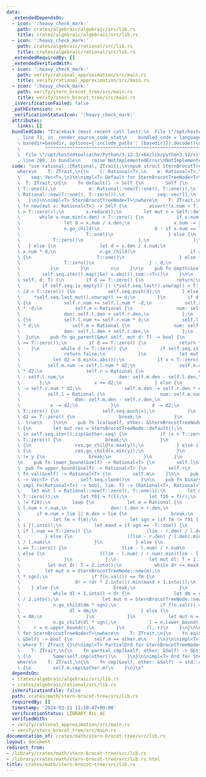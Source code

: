 ```yaml
---
data:
  _extendedDependsOn:
  - icon: ':heavy_check_mark:'
    path: crates/algebraic/algebraic/src/lib.rs
    title: crates/algebraic/algebraic/src/lib.rs
  - icon: ':heavy_check_mark:'
    path: crates/algebraic/rational/src/lib.rs
    title: crates/algebraic/rational/src/lib.rs
  _extendedRequiredBy: []
  _extendedVerifiedWith:
  - icon: ':heavy_check_mark:'
    path: verify/rational_approximation/src/main.rs
    title: verify/rational_approximation/src/main.rs
  - icon: ':heavy_check_mark:'
    path: verify/stern_brocot_tree/src/main.rs
    title: verify/stern_brocot_tree/src/main.rs
  _isVerificationFailed: false
  _pathExtension: rs
  _verificationStatusIcon: ':heavy_check_mark:'
  attributes:
    links: []
  bundledCode: "Traceback (most recent call last):\n  File \"/opt/hostedtoolcache/Python/3.12.3/x64/lib/python3.12/site-packages/onlinejudge_verify/documentation/build.py\"\
    , line 71, in _render_source_code_stat\n    bundled_code = language.bundle(stat.path,\
    \ basedir=basedir, options={'include_paths': [basedir]}).decode()\n          \
    \         ^^^^^^^^^^^^^^^^^^^^^^^^^^^^^^^^^^^^^^^^^^^^^^^^^^^^^^^^^^^^^^^^^^^^^^^^^^^^^^^^^\n\
    \  File \"/opt/hostedtoolcache/Python/3.12.3/x64/lib/python3.12/site-packages/onlinejudge_verify/languages/rust.py\"\
    , line 288, in bundle\n    raise NotImplementedError\nNotImplementedError\n"
  code: "use rational::{Rational, ZTrait};\n\npub struct SternBrocotTreeNode<T>\n\
    where\n    T: ZTrait,\n{\n    l: Rational<T>,\n    m: Rational<T>,\n    r: Rational<T>,\n\
    \    seq: Vec<T>,\n}\n\nimpl<T> Default for SternBrocotTreeNode<T>\nwhere\n  \
    \  T: ZTrait,\n{\n    fn default() -> Self {\n        Self {\n            l: Rational::new(T::zero(),\
    \ T::one()),\n            m: Rational::new(T::one(), T::one()),\n            r:\
    \ Rational::new(T::one(), T::zero()),\n            seq: vec![],\n        }\n \
    \   }\n}\n\nimpl<T> SternBrocotTreeNode<T>\nwhere\n    T: ZTrait,\n{\n    pub\
    \ fn new(mut x: Rational<T>) -> Self {\n        assert!(x.num > T::zero() && x.den\
    \ > T::zero());\n        x.reduce();\n        let mut n = Self::default();\n \
    \       while x.num.min(x.den) > T::zero() {\n            if x.num > x.den {\n\
    \                let d = x.num / x.den;\n                x.num -= x.den * d;\n\
    \                n.go_child(\n                    d - if x.num == T::zero() {\n\
    \                        T::one()\n                    } else {\n            \
    \            T::zero()\n                    },\n                );\n         \
    \   } else {\n                let d = x.den / x.num;\n                x.den -=\
    \ x.num * d;\n                n.go_child(\n                    if x.den == T::zero()\
    \ {\n                        T::one()\n                    } else {\n        \
    \                T::zero()\n                    } - d,\n                );\n \
    \           }\n        }\n        n\n    }\n\n    pub fn depth(&self) -> T {\n\
    \        self.seq.iter().map(|&x| x.abs()).sum::<T>()\n    }\n\n    pub fn go_child(&mut\
    \ self, d: T) {\n        if d == T::zero() {\n            return;\n        }\n\
    \        if self.seq.is_empty() || (*self.seq.last().unwrap() < T::zero()) !=\
    \ (d < T::zero()) {\n            self.seq.push(d);\n        } else {\n       \
    \     *self.seq.last_mut().unwrap() += d;\n        }\n        if d < T::zero()\
    \ {\n            self.r.num += self.l.num * -d;\n            self.r.den += self.l.den\
    \ * -d;\n            self.m = Rational {\n                num: self.l.num + self.r.num,\n\
    \                den: self.l.den + self.r.den,\n            };\n        } else\
    \ {\n            self.l.num += self.r.num * d;\n            self.l.den += self.r.den\
    \ * d;\n            self.m = Rational {\n                num: self.l.num + self.r.num,\n\
    \                den: self.l.den + self.r.den,\n            };\n        }\n  \
    \  }\n\n    pub fn go_parent(&mut self, mut d: T) -> bool {\n        assert!(d\
    \ >= T::zero());\n        if d == T::zero() {\n            return true;\n    \
    \    }\n        while d != T::zero() {\n            if self.seq.is_empty() {\n\
    \                return false;\n            }\n            let mut x = self.seq.pop().unwrap();\n\
    \            let d2 = d.min(x.abs());\n            if x < T::zero() {\n      \
    \          self.m.num -= self.l.num * d2;\n                self.m.den -= self.l.den\
    \ * d2;\n                self.r = Rational {\n                    num: self.m.num\
    \ - self.l.num,\n                    den: self.m.den - self.l.den,\n         \
    \       };\n                x += d2;\n            } else {\n                self.m.num\
    \ -= self.r.num * d2;\n                self.m.den -= self.r.den * d2;\n      \
    \          self.l = Rational {\n                    num: self.m.num - self.r.num,\n\
    \                    den: self.m.den - self.r.den,\n                };\n     \
    \           x -= d2;\n            }\n            d -= d2;\n            if x !=\
    \ T::zero() {\n                self.seq.push(x);\n            }\n            if\
    \ d2 == T::zero() {\n                break;\n            }\n        }\n      \
    \  true\n    }\n\n    pub fn lca(&self, other: &SternBrocotTreeNode<T>) -> SternBrocotTreeNode<T>\
    \ {\n        let mut res = SternBrocotTreeNode::default();\n        for (&x, &y)\
    \ in self.seq.iter().zip(&other.seq) {\n            if (x < T::zero()) != (y <\
    \ T::zero()) {\n                break;\n            }\n            if x < T::zero()\
    \ {\n                res.go_child(x.max(y));\n            } else if x > T::zero()\
    \ {\n                res.go_child(x.min(y));\n            }\n            if x\
    \ != y {\n                break;\n            }\n        }\n        res\n    }\n\
    \n    pub fn lower_bound(&self) -> Rational<T> {\n        self.l\n    }\n\n  \
    \  pub fn upper_bound(&self) -> Rational<T> {\n        self.r\n    }\n\n    pub\
    \ fn val(&self) -> Rational<T> {\n        self.m\n    }\n\n    pub fn path(&self)\
    \ -> Vec<T> {\n        self.seq.clone()\n    }\n\n    pub fn binary_search(f:\
    \ impl Fn(Rational<T>) -> bool, lim: T) -> (Rational<T>, Rational<T>) {\n    \
    \    let mut l = Rational::new(T::zero(), T::one());\n        let mut r = Rational::new(T::one(),\
    \ T::zero());\n        let f01 = f(l);\n        let f10 = f(r);\n        assert!(f01\
    \ != f10);\n        loop {\n            let m = Rational {\n                num:\
    \ l.num + r.num,\n                den: l.den + r.den,\n            };\n      \
    \      if m.num > lim || m.den > lim {\n                break;\n            }\n\
    \            let fm = f(m);\n            let sgn = (if fm != f01 { -1 } else {\
    \ 1 }).into();\n            let maxd = if sgn == -T::one() {\n               \
    \ if l.num == T::zero() {\n                    (lim - r.den) / l.den\n       \
    \         } else {\n                    ((lim - r.den) / l.den).min((lim - r.num)\
    \ / l.num)\n                }\n            } else {\n                if r.den\
    \ == T::zero() {\n                    (lim - l.num) / r.num\n                }\
    \ else {\n                    ((lim - l.num) / r.num).min((lim - l.den) / r.den)\n\
    \                }\n            };\n            let mut dl: T = 1.into();\n  \
    \          let mut dr: T = 2.into();\n            while dr <= maxd {\n       \
    \         let mut n = SternBrocotTreeNode::new(m);\n                n.go_child(dr\
    \ * sgn);\n                if f(n.val()) == fm {\n                    dl = dr;\n\
    \                    dr = (dr * 2.into()).min(maxd + 1.into());\n            \
    \    } else {\n                    break;\n                }\n            }\n\
    \            while dl + 1.into() < dr {\n                let dm = dl + (dr - dl)\
    \ / 2.into();\n                let mut n = SternBrocotTreeNode::new(m);\n    \
    \            n.go_child(dm * sgn);\n                if f(n.val()) == fm {\n  \
    \                  dl = dm;\n                } else {\n                    dr\
    \ = dm;\n                }\n            }\n            let mut n = SternBrocotTreeNode::new(m);\n\
    \            n.go_child(dl * sgn);\n            l = n.lower_bound();\n       \
    \     r = n.upper_bound();\n        }\n        (l, r)\n    }\n}\n\nimpl<T> PartialEq\
    \ for SternBrocotTreeNode<T>\nwhere\n    T: ZTrait,\n{\n    fn eq(&self, other:\
    \ &Self) -> bool {\n        self.m == other.m\n    }\n}\n\nimpl<T> Eq for SternBrocotTreeNode<T>\
    \ where T: ZTrait {}\n\nimpl<T> PartialOrd for SternBrocotTreeNode<T>\nwhere\n\
    \    T: ZTrait,\n{\n    fn partial_cmp(&self, other: &Self) -> Option<std::cmp::Ordering>\
    \ {\n        Some(self.cmp(other))\n    }\n}\n\nimpl<T> Ord for SternBrocotTreeNode<T>\n\
    where\n    T: ZTrait,\n{\n    fn cmp(&self, other: &Self) -> std::cmp::Ordering\
    \ {\n        self.m.cmp(&other.m)\n    }\n}\n"
  dependsOn:
  - crates/algebraic/algebraic/src/lib.rs
  - crates/algebraic/rational/src/lib.rs
  isVerificationFile: false
  path: crates/math/stern-brocot-tree/src/lib.rs
  requiredBy: []
  timestamp: '2024-03-21 11:10:47+09:00'
  verificationStatus: LIBRARY_ALL_AC
  verifiedWith:
  - verify/rational_approximation/src/main.rs
  - verify/stern_brocot_tree/src/main.rs
documentation_of: crates/math/stern-brocot-tree/src/lib.rs
layout: document
redirect_from:
- /library/crates/math/stern-brocot-tree/src/lib.rs
- /library/crates/math/stern-brocot-tree/src/lib.rs.html
title: crates/math/stern-brocot-tree/src/lib.rs
---
```

